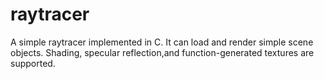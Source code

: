 # raytracer
A simple raytracer implemented in C. It can load and render simple scene objects. Shading, specular reflection,and function-generated textures are supported. 
